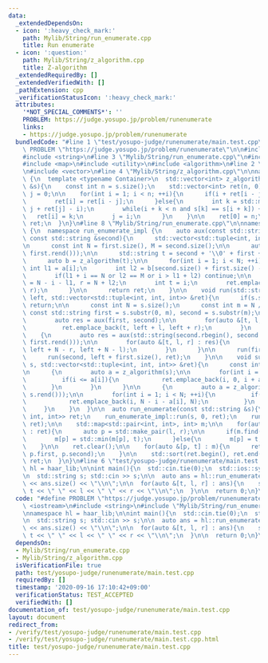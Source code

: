 ```yaml
---
data:
  _extendedDependsOn:
  - icon: ':heavy_check_mark:'
    path: Mylib/String/run_enumerate.cpp
    title: Run enumerate
  - icon: ':question:'
    path: Mylib/String/z_algorithm.cpp
    title: Z-algorithm
  _extendedRequiredBy: []
  _extendedVerifiedWith: []
  _pathExtension: cpp
  _verificationStatusIcon: ':heavy_check_mark:'
  attributes:
    '*NOT_SPECIAL_COMMENTS*': ''
    PROBLEM: https://judge.yosupo.jp/problem/runenumerate
    links:
    - https://judge.yosupo.jp/problem/runenumerate
  bundledCode: "#line 1 \"test/yosupo-judge/runenumerate/main.test.cpp\"\n#define\
    \ PROBLEM \"https://judge.yosupo.jp/problem/runenumerate\"\n\n#include <iostream>\n\
    #include <string>\n#line 3 \"Mylib/String/run_enumerate.cpp\"\n#include <tuple>\n\
    #include <map>\n#include <utility>\n#include <algorithm>\n#line 2 \"Mylib/String/z_algorithm.cpp\"\
    \n#include <vector>\n#line 4 \"Mylib/String/z_algorithm.cpp\"\n\nnamespace haar_lib\
    \ {\n  template <typename Container>\n  std::vector<int> z_algorithm(const Container\
    \ &s){\n    const int n = s.size();\n    std::vector<int> ret(n, 0);\n    int\
    \ j = 0;\n\n    for(int i = 1; i < n; ++i){\n      if(i + ret[i - j] < j + ret[j]){\n\
    \        ret[i] = ret[i - j];\n      }else{\n        int k = std::max<int>(0,\
    \ j + ret[j] - i);\n        while(i + k < n and s[k] == s[i + k]) ++k;\n     \
    \   ret[i] = k;\n        j = i;\n      }\n    }\n\n    ret[0] = n;\n\n    return\
    \ ret;\n  }\n}\n#line 8 \"Mylib/String/run_enumerate.cpp\"\n\nnamespace haar_lib\
    \ {\n  namespace run_enumerate_impl {\n    auto aux(const std::string &first,\
    \ const std::string &second){\n      std::vector<std::tuple<int, int, int>> ret;\n\
    \n      const int N = first.size(), M = second.size();\n\n      auto a = z_algorithm(std::string(first.rbegin(),\
    \ first.rend()));\n\n      std::string t = second + '\\0' + first + second;\n\
    \      auto b = z_algorithm(t);\n\n      for(int i = 1; i < N; ++i){\n       \
    \ int l1 = a[i];\n        int l2 = b[second.size() + first.size() - i + 1];\n\n\
    \        if(l1 + i == N or l2 == M or i > l1 + l2) continue;\n\n        int l\
    \ = N - i - l1, r = N + l2;\n        int t = i;\n        ret.emplace_back(t, l,\
    \ r);\n      }\n\n      return ret;\n    }\n\n    void run(std::string s, int\
    \ left, std::vector<std::tuple<int, int, int>> &ret){\n      if(s.size() == 1)\
    \ return;\n\n      const int N = s.size();\n      const int m = N / 2;\n     \
    \ const std::string first = s.substr(0, m), second = s.substr(m);\n\n      {\n\
    \        auto res = aux(first, second);\n\n        for(auto &[t, l, r] : res){\n\
    \          ret.emplace_back(t, left + l, left + r);\n        }\n      }\n\n  \
    \    {\n        auto res = aux(std::string(second.rbegin(), second.rend()), std::string(first.rbegin(),\
    \ first.rend()));\n\n        for(auto &[t, l, r] : res){\n          ret.emplace_back(t,\
    \ left + N - r, left + N - l);\n        }\n      }\n\n      run(first, left, ret);\n\
    \      run(second, left + first.size(), ret);\n    }\n\n    void sub(std::string\
    \ s, std::vector<std::tuple<int, int, int>> &ret){\n      const int N = s.size();\n\
    \n      {\n        auto a = z_algorithm(s);\n\n        for(int i = 1; i < N; ++i){\n\
    \          if(i <= a[i]){\n            ret.emplace_back(i, 0, i + a[i]);\n   \
    \       }\n        }\n      }\n\n      {\n        auto a = z_algorithm(std::string(s.rbegin(),\
    \ s.rend()));\n\n        for(int i = 1; i < N; ++i){\n          if(i <= a[i]){\n\
    \            ret.emplace_back(i, N - i - a[i], N);\n          }\n        }\n \
    \     }\n    }\n  }\n\n  auto run_enumerate(const std::string &s){\n    std::vector<std::tuple<int,\
    \ int, int>> ret;\n    run_enumerate_impl::run(s, 0, ret);\n    run_enumerate_impl::sub(s,\
    \ ret);\n\n    std::map<std::pair<int, int>, int> m;\n\n    for(auto &[t, l, r]\
    \ : ret){\n      auto p = std::make_pair(l, r);\n\n      if(m.find(p) != m.end()){\n\
    \        m[p] = std::min(m[p], t);\n      }else{\n        m[p] = t;\n      }\n\
    \    }\n\n    ret.clear();\n\n    for(auto &[p, t] : m){\n      ret.emplace_back(t,\
    \ p.first, p.second);\n    }\n\n    std::sort(ret.begin(), ret.end());\n    return\
    \ ret;\n  }\n}\n#line 6 \"test/yosupo-judge/runenumerate/main.test.cpp\"\n\nnamespace\
    \ hl = haar_lib;\n\nint main(){\n  std::cin.tie(0);\n  std::ios::sync_with_stdio(false);\n\
    \n  std::string s; std::cin >> s;\n\n  auto ans = hl::run_enumerate(s);\n\n  std::cout\
    \ << ans.size() << \"\\n\";\n\n  for(auto &[t, l, r] : ans){\n    std::cout <<\
    \ t << \" \" << l << \" \" << r << \"\\n\";\n  }\n\n  return 0;\n}\n"
  code: "#define PROBLEM \"https://judge.yosupo.jp/problem/runenumerate\"\n\n#include\
    \ <iostream>\n#include <string>\n#include \"Mylib/String/run_enumerate.cpp\"\n\
    \nnamespace hl = haar_lib;\n\nint main(){\n  std::cin.tie(0);\n  std::ios::sync_with_stdio(false);\n\
    \n  std::string s; std::cin >> s;\n\n  auto ans = hl::run_enumerate(s);\n\n  std::cout\
    \ << ans.size() << \"\\n\";\n\n  for(auto &[t, l, r] : ans){\n    std::cout <<\
    \ t << \" \" << l << \" \" << r << \"\\n\";\n  }\n\n  return 0;\n}\n"
  dependsOn:
  - Mylib/String/run_enumerate.cpp
  - Mylib/String/z_algorithm.cpp
  isVerificationFile: true
  path: test/yosupo-judge/runenumerate/main.test.cpp
  requiredBy: []
  timestamp: '2020-09-16 17:10:42+09:00'
  verificationStatus: TEST_ACCEPTED
  verifiedWith: []
documentation_of: test/yosupo-judge/runenumerate/main.test.cpp
layout: document
redirect_from:
- /verify/test/yosupo-judge/runenumerate/main.test.cpp
- /verify/test/yosupo-judge/runenumerate/main.test.cpp.html
title: test/yosupo-judge/runenumerate/main.test.cpp
---
```

